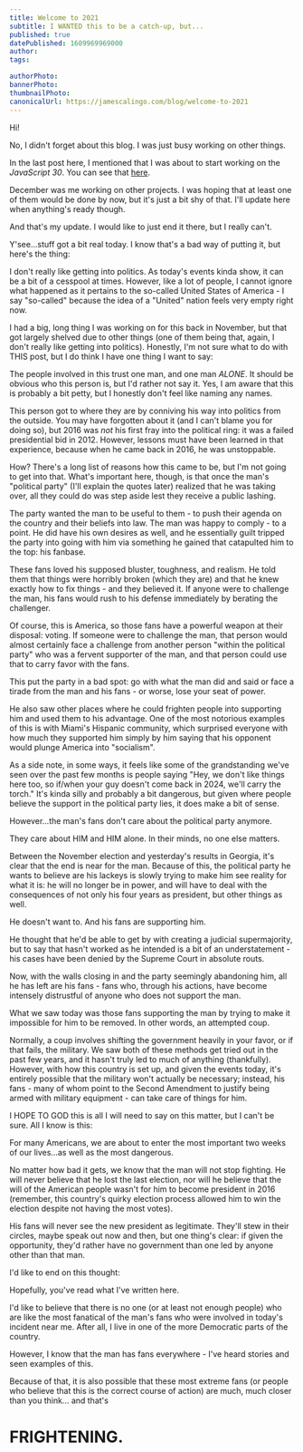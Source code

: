 ```yaml
---
title: Welcome to 2021
subtitle: I WANTED this to be a catch-up, but...
published: true
datePublished: 1609969969000
author: 
tags:

authorPhoto: 
bannerPhoto:
thumbnailPhoto: 
canonicalUrl: https://jamescalingo.com/blog/welcome-to-2021
---
```


Hi!

No, I didn't forget about this blog. I was just busy working on other things.

In the last post here, I mentioned that I was about to start working on the *JavaScript 30*. You can see that <a href="https://jamescalingo.dev/jcjs30112020" target="blank">here</a>.

December was me working on other projects. I was hoping that at least one of them would be done by now, but it's just a bit shy of that. I'll update here when anything's ready though.

And that's my update. I would like to just end it there, but I really can't.

Y'see...stuff got a bit real today. I know that's a bad way of putting it, but here's the thing:

I don't really like getting into politics. As today's events kinda show, it can be a bit of a cesspool at times. However, like a lot of people, I cannot ignore what happened as it pertains to the so-called United States of America - I say "so-called" because the idea of a "United" nation feels very empty right now.

I had a big, long thing I was working on for this back in November, but that got largely shelved due to other things (one of them being that, again, I don't really like getting into politics). Honestly, I'm not sure what to do with THIS post, but I do think I have one thing I want to say:

The people involved in this trust one man, and one man *ALONE*. It should be obvious who this person is, but I'd rather not say it. Yes, I am aware that this is probably a bit petty, but I honestly don't feel like naming any names.

This person got to where they are by conniving his way into politics from the outside. You may have forgotten about it (and I can't blame you for doing so), but 2016 was *not* his first fray into the political ring: it was a failed presidential bid in 2012. However, lessons must have been learned in that experience, because when he came back in 2016, he was unstoppable.

How? There's a long list of reasons how this came to be, but I'm not going to get into that. What's important here, though, is that once the man's "political party" (I'll explain the quotes later) realized that he was taking over, all they could do was step aside lest they receive a public lashing.

The party wanted the man to be useful to them - to push their agenda on the country and their beliefs into law. The man was happy to comply - to a point. He did have his own desires as well, and he essentially guilt tripped the party into going with him via something he gained that catapulted him to the top: his fanbase.

These fans loved his supposed bluster, toughness, and realism. He told them that things were horribly broken (which they are) and that he knew exactly how to fix things - and they believed it. If anyone were to challenge the man, his fans would rush to his defense immediately by berating the challenger.

Of course, this is America, so those fans have a powerful weapon at their disposal: voting. If someone were to challenge the man, that person would almost certainly face a challenge from another person "within the political party" who was a fervent supporter of the man, and that person could use that to carry favor with the fans.

This put the party in a bad spot: go with what the man did and said or face a tirade from the man and his fans - or worse, lose your seat of power.

He also saw other places where he could frighten people into supporting him and used them to his advantage. One of the most notorious examples of this is with Miami's Hispanic community, which surprised everyone with how much they supported him simply by him saying that his opponent would plunge America into "socialism".

As a side note, in some ways, it feels like some of the grandstanding we've seen over the past few months is people saying "Hey, we don't like things here too, so if/when your guy doesn't come back in 2024, we'll carry the torch." It's kinda silly and probably a bit dangerous, but given where people believe the support in the political party lies, it does make a bit of sense.

However...the man's fans don't care about the political party anymore.

They care about HIM and HIM alone. In their minds, no one else matters. 

Between the November election and yesterday's results in Georgia, it's clear that the end is near for the man. Because of this, the political party he wants to believe are his lackeys is slowly trying to make him see reality for what it is: he will no longer be in power, and will have to deal with the consequences of not only his four years as president, but other things as well.

He doesn't want to. And his fans are supporting him.

He thought that he'd be able to get by with creating a judicial supermajority, but to say that hasn't worked as he intended is a bit of an understatement - his cases have been denied by the Supreme Court in absolute routs.

Now, with the walls closing in and the party seemingly abandoning him, all he has left are his fans - fans who, through his actions, have become intensely distrustful of anyone who does not support the man.

What we saw today was those fans supporting the man by trying to make it impossible for him to be removed. In other words, an attempted coup.

Normally, a coup involves shifting the government heavily in your favor, or if that fails, the military. We saw both of these methods get tried out in the past few years, and it hasn't truly led to much of anything (thankfully). However, with how this country is set up, and given the events today, it's entirely possible that the military won't actually be necessary; instead, his fans - many of whom point to the Second Amendment to justify being armed with military equipment - can take care of things for him.

I HOPE TO GOD this is all I will need to say on this matter, but I can't be sure. All I know is this:

For many Americans, we are about to enter the most important two weeks of our lives...as well as the most dangerous.

No matter how bad it gets, we know that the man will not stop fighting. He will never believe that he lost the last election, nor will he believe that the will of the American people wasn't for him to become president in 2016 (remember, this country's quirky election process allowed him to win the election despite not having the most votes).

His fans will never see the new president as legitimate. They'll stew in their circles, maybe speak out now and then, but one thing's clear: if given the opportunity, they'd rather have no government than one led by anyone other than that man.

I'd like to end on this thought:

Hopefully, you've read what I've written here. 

I'd like to believe that there is no one (or at least not enough people) who are like the most fanatical of the man's fans who were involved in today's incident near me. After all, I live in one of the more Democratic parts of the country.

However, I know that the man has fans everywhere - I've heard stories and seen examples of this.

Because of that, it is also possible that these most extreme fans (or people who believe that this is the correct course of action) are much, much closer than you think... and that's

# FRIGHTENING.